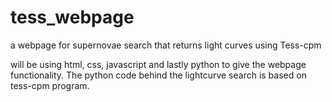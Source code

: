 # tess_webpage
a webpage for supernovae search that returns light curves using Tess-cpm

will be using html, css, javascript and lastly python to give the webpage functionality. The python code behind the lightcurve search is based on tess-cpm program.
